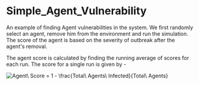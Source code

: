 # Simple_Agent_Vulnerability
An example of finding Agent vulnerabilities in the system. We first randomly select an agent, remove him from the environment
and run the simulation. The score of the agent is based on the severity of outbreak after the agent's removal.

The agent score is calculated by finding the running average of scores for each run. The score for a single run is given by -

<img src="https://latex.codecogs.com/png.image?\dpi{100}&space;Agent\&space;Score&space;=&space;1&space;-&space;\frac{Total\&space;Agents\&space;Infected}{Total\&space;Agents}" title="Agent\ Score = 1 - \frac{Total\ Agents\ Infected}{Total\ Agents}" />

